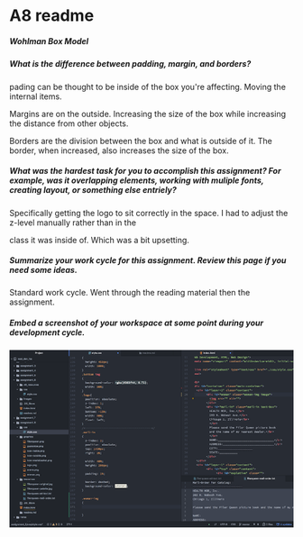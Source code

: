# A8 readme
##### Wohlman Box Model

##### What is the difference between padding, margin, and borders?

pading can be thought to be inside of the box you're affecting. Moving the internal items.

Margins are on the outside. Increasing the size of the box while increasing the distance from other objects.

Borders are the division between the box and what is outside of it. The border, when increased, also increases the size of the box.

##### What was the hardest task for you to accomplish this assignment? For example, was it overlapping elements, working with muliple fonts, creating layout, or something else entriely?

Specifically getting the logo to sit correctly in the space. I had to adjust the z-level manually rather than in the <div> class it was inside of. Which was a bit upsetting.

##### Summarize your work cycle for this assignment. Review this page if you need some ideas.

Standard work cycle. Went through the reading material then the assignment.

##### Embed a screenshot of your workspace at some point during your development cycle.

![image](./graphics/a8-screenshot.png)
